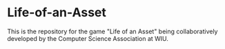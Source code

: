 # Life-of-an-Asset
This is the repository for the game "Life of an Asset" being collaboratively developed by the Computer Science Association at WIU.
